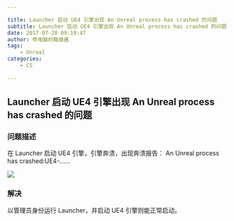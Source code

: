 ```yaml
---

title: Launcher 启动 UE4 引擎出现 An Unreal process has crashed 的问题
subtitle: Launcher 启动 UE4 引擎出现 An Unreal process has crashed 的问题
date: 2017-07-28 09:19:47
author: 修电脑的裁缝酱
tags:
	- Unreal
categories: 
	- CS
	
---
```


## Launcher 启动 UE4 引擎出现 An Unreal process has crashed 的问题

### 问题描述

在 Launcher 启动 UE4 引擎，引擎奔溃，出现奔溃报告： An Unreal process has crashed:UE4-......

<!-- more -->

![](http://ojlsgreog.bkt.clouddn.com/AnUnreal%20ProcessHas%20Crashed.png)

### 解决

以管理员身份运行 Launcher，并启动 UE4 引擎则能正常启动。
